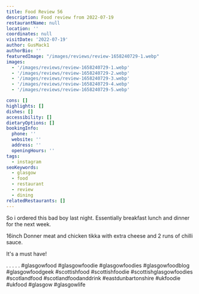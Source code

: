 ```yaml
---
title: Food Review 56
description: Food review from 2022-07-19
restaurantName: null
location: ''
coordinates: null
visitDate: '2022-07-19'
author: GusMack1
authorBio: ''
featuredImage: "/images/reviews/review-1658240729-1.webp"
images:
  - '/images/reviews/review-1658240729-1.webp'
  - '/images/reviews/review-1658240729-2.webp'
  - '/images/reviews/review-1658240729-3.webp'
  - '/images/reviews/review-1658240729-4.webp'
  - '/images/reviews/review-1658240729-5.webp'

cons: []
highlights: []
dishes: []
accessibility: []
dietaryOptions: []
bookingInfo:
  phone: ''
  website: ''
  address: ''
  openingHours: ''
tags:
  - instagram
seoKeywords:
  - glasgow
  - food
  - restaurant
  - review
  - dining
relatedRestaurants: []
---
```

So i ordered this bad boy last night. Essentially breakfast lunch and dinner for the next week.

16inch Donner meat and chicken tikka with extra cheese and 2 runs of chilli sauce. 

It's a must have!

.
.
.
.
.
#glasgowfood #glasgowfoodie #glasgowfoodies #glasgowfoodblog #glasgowfoodgeek #scottishfood #scottishfoodie #scottishglasgowfoodies #scotlandfood #scotlandfoodanddrink #eastdunbartonshire #ukfoodie #ukfood #glasgow #glasgowlife
